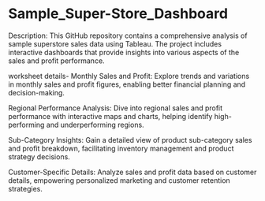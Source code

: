 # Sample_Super-Store_Dashboard
Description:
This GitHub repository contains a comprehensive analysis of sample superstore sales data using Tableau. The project includes interactive dashboards that provide insights into various aspects of the sales and profit performance.

worksheet details-
Monthly Sales and Profit: Explore trends and variations in monthly sales and profit figures, enabling better financial planning and decision-making.

Regional Performance Analysis: Dive into regional sales and profit performance with interactive maps and charts, helping identify high-performing and underperforming regions.

Sub-Category Insights: Gain a detailed view of product sub-category sales and profit breakdown, facilitating inventory management and product strategy decisions.

Customer-Specific Details: Analyze sales and profit data based on customer details, empowering personalized marketing and customer retention strategies.
